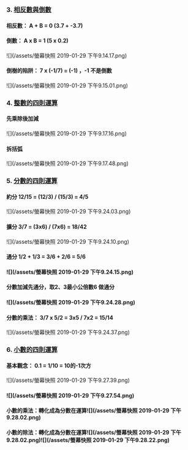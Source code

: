 ### 3. [相反數與倒數](https://www.youtube.com/watch?v=sl4M2ipMpOg&list=PLi6W4agASPdwfSUpCLlNiUINPJeb6P4Eg&index=3)

#### 相反數： A + B = 0 \(3.7 + -3.7\)

#### 倒數： A x B = 1 \(5 x 0.2\)

![](/assets/螢幕快照 2019-01-29 下午9.14.17.png)

#### 倒樹的陷阱： 7 x \(-1/7\) = \(-1\) ，-1 不是倒數

![](/assets/螢幕快照 2019-01-29 下午9.15.01.png)

### 4. [整數的四則運算](https://www.youtube.com/watch?v=oBEOTwi3S1w&list=PLi6W4agASPdwfSUpCLlNiUINPJeb6P4Eg&index=4)

#### 先乘除後加減

![](/assets/螢幕快照 2019-01-29 下午9.17.16.png)

#### 拆括弧

![](/assets/螢幕快照 2019-01-29 下午9.17.48.png)

### 5. [分數的四則運算](https://www.youtube.com/watch?v=qSjvcx6sxlI&index=5&list=PLi6W4agASPdwfSUpCLlNiUINPJeb6P4Eg)

#### 約分 12/15 = \(12/3\) / \(15/3\) = 4/5

![](/assets/螢幕快照 2019-01-29 下午9.24.03.png)

#### 擴分  3/7  = \(3x6\) / \(7x6\) = 18/42

![](/assets/螢幕快照 2019-01-29 下午9.24.10.png)

#### 通分 1/2 + 1/3 = 3/6 + 2/6 = 5/6

#### ![](/assets/螢幕快照 2019-01-29 下午9.24.15.png)

#### 分數加減先通分，取2、3最小公倍數6 做通分

#### ![](/assets/螢幕快照 2019-01-29 下午9.24.28.png)

#### 分數的乘法： 3/7 x 5/2 = 3x5 / 7x2 = 15/14

![](/assets/螢幕快照 2019-01-29 下午9.24.37.png)

#### 

### 6. [小數的四則運算](https://www.youtube.com/watch?v=0HGe9_03Qlg&list=PLi6W4agASPdwfSUpCLlNiUINPJeb6P4Eg&index=6)

#### 基本觀念： 0.1 = 1/10 = 10的-1次方

![](/assets/螢幕快照 2019-01-29 下午9.27.39.png)

#### ![](/assets/螢幕快照 2019-01-29 下午9.27.54.png)

#### 小數的乘法：轉化成為分數在運算![](/assets/螢幕快照 2019-01-29 下午9.28.02.png)

#### 小數的除法：轉化成為分數在運算![](/assets/螢幕快照 2019-01-29 下午9.28.02.png)![](/assets/螢幕快照 2019-01-29 下午9.28.22.png)



